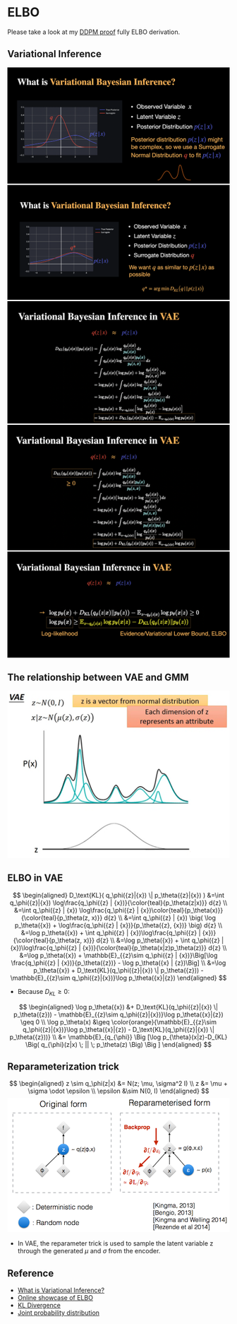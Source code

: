 # ELBO
Please take a look at my [DDPM proof]((../../cv/diffusion/prove.md)) fully ELBO derivation.

## Variational Inference
![](./assets/vi1.png)
![](./assets/vi2.png)
![](./assets/vi3.png)
![](./assets/vi4.png)
![](./assets/vi5.png)

## The relationship between VAE and GMM
![](./assets/vae_gmm.png)

## ELBO in VAE
$$ 
\begin{aligned}  
D_\text{KL}( q_\phi({z}|{x}) \| p_\theta({z}|{x}) )  &=\int q_\phi({z}|{x}) \log\frac{q_\phi({z} | {x})}{\color{teal}{p_\theta(z|x)}} d{z}  \\ 
&=\int q_\phi({z} | {x}) \log\frac{q_\phi({z} | {x})\color{teal}{p_\theta(x)}}{\color{teal}{p_\theta(z, x)}} d{z}  \\ 
&=\int q_\phi({z} | {x}) \big( \log p_\theta({x}) + \log\frac{q_\phi({z} | {x})}{p_\theta({z}, {x})} \big) d{z}  \\ 
&=\log p_\theta({x}) + \int q_\phi({z} | {x})\log\frac{q_\phi({z} | {x})}{\color{teal}{p_\theta(z, x)}} d{z} \\ 
&=\log p_\theta({x}) + \int q_\phi({z} | {x})\log\frac{q_\phi({z} | {x})}{\color{teal}{p_\theta(x|z)p_\theta(z)}} d{z} \\ 
&=\log p_\theta({x}) + \mathbb{E}_{{z}\sim q_\phi({z} | {x})}\Big[\log \frac{q_\phi({z} | {x})}{p_\theta({z})} - \log p_\theta({x} | {z})\Big] \\ 
&=\log p_\theta({x}) + D_\text{KL}(q_\phi({z}|{x}) \| p_\theta({z})) - \mathbb{E}_{{z}\sim q_\phi({z}|{x})}\log p_\theta({x}|{z})
\end{aligned} 
$$

- Because $D_{KL} \geq 0$:

$$
    \begin{aligned}
    \log p_\theta({x}) &+ D_\text{KL}(q_\phi({z}|{x}) \| p_\theta({z})) - \mathbb{E}_{{z}\sim q_\phi({z}|{x})}\log p_\theta({x}|{z}) \geq 0 \\
    \log p_\theta(x) &\geq \color{orange}{\mathbb{E}_{{z}\sim q_\phi({z}|{x})}\log p_\theta({x}|{z}) - D_\text{KL}(q_\phi({z}|{x}) \| p_\theta({z}))} \\
    &= \mathbb{E}_{q_{\phi}} \Big [\log p_{\theta}(x|z)-D_{KL} \Big( q_{\phi}(z|x) \; || \; p_\theta(z) \Big) \Big ] 
    \end{aligned}
$$

## Reparameterization trick
$$
\begin{aligned}
z \sim q_\phi(z|x) &= N(z; \mu, \sigma^2 I) \\
z &= \mu + \sigma \odot \epsilon \\
\epsilon &\sim N(0, I)
\end{aligned}
$$
![reparameterization_trick](./assets/reparameterization_trick.png)
- In VAE, the reparameter trick is used to sample the latent variable z through the generated $\mu$ and $\sigma$ from the encoder.


## Reference
- [What is Variational Inference?](https://www.youtube.com/watch?v=HxQ94L8n0vU&ab_channel=MachineLearning%26Simulation)
- [Online showcase of ELBO](https://share.streamlit.io/ceyron/machine-learning-and-simulation/main/english/probabilistic_machine_learning/elbo_interactive_plot.py)
- [KL Divergence](https://en.wikipedia.org/wiki/Kullback%E2%80%93Leibler_divergence)
- [Joint probability distribution](https://en.wikipedia.org/wiki/Joint_probability_distribution)
